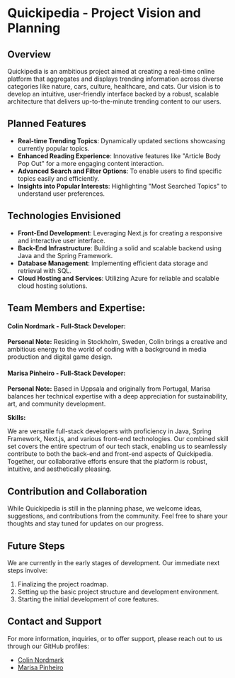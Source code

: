 # Quickipedia - Project Vision and Planning

## Overview
Quickipedia is an ambitious project aimed at creating a real-time online platform that aggregates and displays trending information across diverse categories like nature, cars, culture, healthcare, and cats. Our vision is to develop an intuitive, user-friendly interface backed by a robust, scalable architecture that delivers up-to-the-minute trending content to our users.

## Planned Features
- **Real-time Trending Topics**: Dynamically updated sections showcasing currently popular topics.
- **Enhanced Reading Experience**: Innovative features like "Article Body Pop Out" for a more engaging content interaction.
- **Advanced Search and Filter Options**: To enable users to find specific topics easily and efficiently.
- **Insights into Popular Interests**: Highlighting "Most Searched Topics" to understand user preferences.

## Technologies Envisioned
- **Front-End Development**: Leveraging Next.js for creating a responsive and interactive user interface.
- **Back-End Infrastructure**: Building a solid and scalable backend using Java and the Spring Framework.
- **Database Management**: Implementing efficient data storage and retrieval with SQL.
- **Cloud Hosting and Services**: Utilizing Azure for reliable and scalable cloud hosting solutions.

## Team Members and Expertise:

#### Colin Nordmark - Full-Stack Developer:

**Personal Note:** Residing in Stockholm, Sweden, Colin brings a creative and ambitious energy to the world of coding with a background in media production and digital game design.

#### Marisa Pinheiro - Full-Stack Developer:

**Personal Note:** Based in Uppsala and originally from Portugal, Marisa balances her technical expertise with a deep appreciation for sustainability, art, and community development.

**Skills:**

We are versatile full-stack developers with proficiency in Java, Spring Framework, Next.js, and various front-end technologies. Our combined skill set covers the entire spectrum of our tech stack, enabling us to seamlessly contribute to both the back-end and front-end aspects of Quickipedia. Together, our collaborative efforts ensure that the platform is robust, intuitive, and aesthetically pleasing.

## Contribution and Collaboration
While Quickipedia is still in the planning phase, we welcome ideas, suggestions, and contributions from the community. Feel free to share your thoughts and stay tuned for updates on our progress.

## Future Steps
We are currently in the early stages of development. Our immediate next steps involve:
1. Finalizing the project roadmap.
2. Setting up the basic project structure and development environment.
3. Starting the initial development of core features.

## Contact and Support
For more information, inquiries, or to offer support, please reach out to us through our GitHub profiles:
- [Colin Nordmark](https://github.com/colinnordmark)
- [Marisa Pinheiro](https://github.com/Marisa-Pinheiro)
